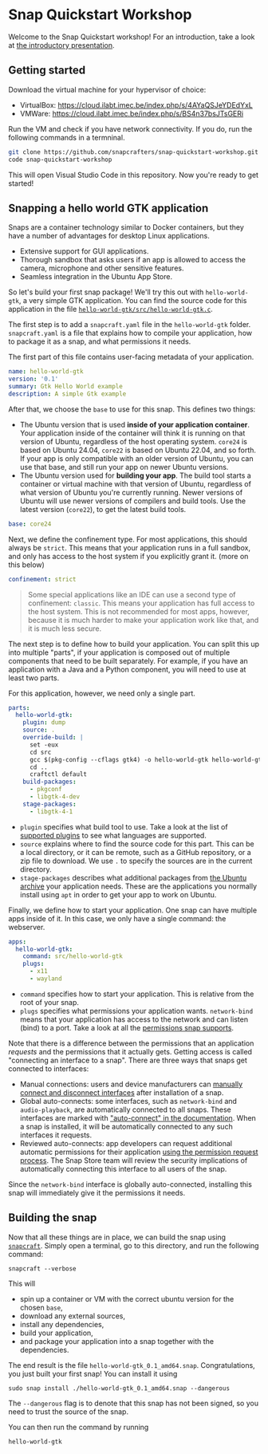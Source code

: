 # Snap Quickstart Workshop

Welcome to the Snap Quickstart workshop! For an introduction, take a look at [the introductory presentation](https://docs.google.com/presentation/d/1RF5gkTIRI0UiP0Dwusphb-n-Ld1UwqtKZY7LR50k8CU/edit?usp=sharing).

## Getting started

Download the virtual machine for your hypervisor of choice:

* VirtualBox: https://cloud.ilabt.imec.be/index.php/s/4AYaQSJeYDEdYxL
* VMWare: https://cloud.ilabt.imec.be/index.php/s/BS4n37bsJTsGERi

Run the VM and check if you have network connectivity. If you do, run the following commands in a termninal.

```bash
git clone https://github.com/snapcrafters/snap-quickstart-workshop.git
code snap-quickstart-workshop
```

This will open Visual Studio Code in this repository. Now you're ready to get started!

## Snapping a hello world GTK application

Snaps are a container technology similar to Docker containers, but they have a number of advantages for desktop Linux applications.

* Extensive support for GUI applications.
* Thorough sandbox that asks users if an app is allowed to access the camera, microphone and other sensitive features.
* Seamless integration in the Ubuntu App Store.

So let's build your first snap package! We'll try this out with `hello-world-gtk`, a very simple GTK application. You can find the source code for this application in the file [`hello-world-gtk/src/hello-world-gtk.c`](./hello-world-gtk/src/hello-world-gtk.c).

The first step is to add a `snapcraft.yaml` file in the `hello-world-gtk` folder. `snapcraft.yaml` is a file that explains how to compile your application, how to package it as a snap, and what permissions it needs.

The first part of this file contains user-facing metadata of your application.

```yaml
name: hello-world-gtk
version: '0.1'
summary: Gtk Hello World example
description: A simple Gtk example
```

After that, we choose the `base` to use for this snap. This defines two things:

* The Ubuntu version that is used **inside of your application container**. Your application inside of the container will think it is running on that version of Ubuntu, regardless of the host operating system. `core24` is based on Ubuntu 24.04, `core22` is based on Ubuntu 22.04, and so forth. If your app is only compatible with an older version of Ubuntu, you can use that base, and still run your app on newer Ubuntu versions.
* The Ubuntu version used for **building your app**. The build tool starts a container or virtual machine with that version of Ubuntu, regardless of what version of Ubuntu you're currently running. Newer versions of Ubuntu will use newer versions of compilers and build tools. Use the latest version (`core22`), to get the latest build tools.

```yaml
base: core24
```

Next, we define the confinement type. For most applications, this should always be `strict`. This means that your application runs in a full sandbox, and only has access to the host system if you explicitly grant it. (more on this below)

```yaml
confinement: strict
```

> Some special applications like an IDE can use a second type of confinement: `classic`. This means your application has full access to the host system. This is not recommended for most apps, however, because it is much harder to make your application work like that, and it is much less secure.

The next step is to define how to build your application. You can split this up into multiple "parts", if your application is composed out of multiple components that need to be built separately. For example, if you have an application with a Java and a Python component, you will need to use at least two parts.

For this application, however, we need only a single part.

```yaml
parts:
  hello-world-gtk:
    plugin: dump
    source: .
    override-build: |
      set -eux
      cd src
      gcc $(pkg-config --cflags gtk4) -o hello-world-gtk hello-world-gtk.c $(pkg-config --libs gtk4)
      cd ..
      craftctl default
    build-packages:
      - pkgconf
      - libgtk-4-dev
    stage-packages:
      - libgtk-4-1

```

* `plugin` specifies what build tool to use. Take a look at the list of [supported plugins](https://snapcraft.io/docs/supported-plugins) to see what languages are supported.
* `source` explains where to find the source code for this part. This can be a local directory, or it can be remote, such as a GitHub repository, or a zip file to download. We use `.` to specify the sources are in the current directory.
* `stage-packages` describes what additional packages from [the Ubuntu archive](https://packages.ubuntu.com/jammy/allpackages) your application needs. These are the applications you normally install using `apt` in order to get your app to work on Ubuntu.

Finally, we define how to start your application. One snap can have multiple apps inside of it. In this case, we only have a single command: the webserver.

```yaml
apps:
  hello-world-gtk:
    command: src/hello-world-gtk
    plugs:
      - x11
      - wayland
```

* `command` specifies how to start your application. This is relative from the root of your snap.
* `plugs` specifies what permissions your application wants. `network-bind` means that your application has access to the network and can listen (bind) to a port. Take a look at all the [permissions snap supports](https://snapcraft.io/docs/supported-interfaces).

Note that there is a difference between the permissions that an application _requests_ and the permissions that it actually gets. Getting access is called "connecting an interface to a snap". There are three ways that snaps get connected to interfaces:

* Manual connections: users and device manufacturers can [manually connect and disconnect interfaces](https://snapcraft.io/docs/interface-management#heading--manual-connections) after installation of a snap.
* Global auto-connects: some interfaces, such as `network-bind` and `audio-playback`, are automatically connected to all snaps. These interfaces are marked with ["auto-connect" in the documentation](https://snapcraft.io/docs/supported-interfaces). When a snap is installed, it will be automatically connected to any such interfaces it requests.
* Reviewed auto-connects: app developers can request additional automatic permissions for their application [using the permission request process](https://snapcraft.io/docs/permission-requests). The Snap Store team will review the security implications of automatically connecting this interface to all users of the snap.

Since the `network-bind` interface is globally auto-connected, installing this snap will immediately give it the permissions it needs.

## Building the snap

Now that all these things are in place, we can build the snap using [`snapcraft`](https://snapcraft.io/docs/snapcraft-overview). Simply open a terminal, go to this directory, and run the following command:

```shell
snapcraft --verbose
```

This will

* spin up a container or VM with the correct ubuntu version for the chosen `base`,
* download any external sources,
* install any dependencies,
* build your application,
* and package your application into a snap together with the dependencies.

The end result is the file `hello-world-gtk_0.1_amd64.snap`. Congratulations, you just built your first snap! You can install it using

```shell
sudo snap install ./hello-world-gtk_0.1_amd64.snap --dangerous
```

The `--dangerous` flag is to denote that this snap has not been signed, so you need to trust the source of the snap.

You can then run the command by running

```shell
hello-world-gtk
```
